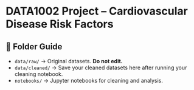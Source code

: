 # DATA1002 Project – Cardiovascular Disease Risk Factors

## 📂 Folder Guide
- `data/raw/` → Original datasets. **Do not edit.**
- `data/cleaned/` → Save your cleaned datasets here after running your cleaning notebook.
- `notebooks/` → Jupyter notebooks for cleaning and analysis.